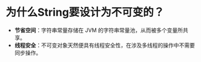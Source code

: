 # 为什么String要设计为不可变的？

* **节省空间**：字符串常量存储在 JVM 的字符串常量池，从而被多个变量所共享。
* **线程安全**：不可变对象天然便具有线程安全性，在涉及多线程的操作中不需要同步操作。
